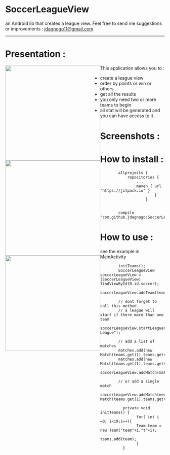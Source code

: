 # SoccerLeagueView

an Android lib that creates a league view.
Feel free to send me suggestions or improvements  : jdagnogo11@gmail.com

-----------------------------------------------------------------------------------------------------------------------------

# Presentation : 

 <img src="https://github.com/jdagnogo/soccerleagueview/blob/master/screenshots/logo.png" width="300" style=" float : left;">
 
This application allows you to :
  * create a league view
  * order by points or win or others..
  * get all the results
  * you only need two or more teams to begin
  * all stat will be generated and you can have access to it.
  

# Screenshots : 

<img src="https://github.com/jdagnogo/soccerleagueview/blob/master/screenshots/Screenshot_2017-11-28-11-30-52.png" width="300" style=" float : left;">
<img src="https://github.com/jdagnogo/soccerleagueview/blob/master/screenshots/Screenshot_2017-11-28-11-46-07.png" width="300" style=" float : left;">

# How to install :

```
		allprojects {
			repositories {
				...
				maven { url 'https://jitpack.io' }
						}
					}

					
		compile 'com.github.jdagnogo:SoccerLeagueView:1.0'
```

# How to use :

see the example in MainActivity
``` 	
		initTeams();
		SoccerLeagueView soccerLeagueView = (SoccerLeagueView) findViewById(R.id.soccer);
        soccerLeagueView.addTeam(teams);
		
        // dont forget to call this method
        // a league will start if there more than one team
        soccerLeagueView.startLeague("Premiere League");

        // add a list of matches
        matches.add(new Match(teams.get(1),teams.get(1),1,1));
        matches.add(new Match(teams.get(1),teams.get(0),1,1));
        soccerLeagueView.addMatch(matches);

        // or add a single match
        soccerLeagueView.addMatch(new Match(teams.get(1),teams.get(2),1,4));
		
		  private void initTeams() {
				for( int i =0; i<19;i++){
				Team team = new Team("team"+i,"t"+i);
				teams.add(team);
				}
		  }
```
